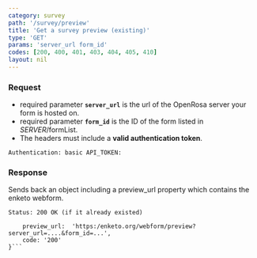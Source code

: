 ```yaml
---
category: survey
path: '/survey/preview'
title: 'Get a survey preview (existing)'
type: 'GET'
params: 'server_url form_id'
codes: [200, 400, 401, 403, 404, 405, 410]
layout: nil
---
```


### Request

* required parameter **`server_url`** is the url of the OpenRosa server your form is hosted on.
* required parameter **`form_id`** is the ID of the form listed in _SERVER_/formList.
* The headers must include a **valid authentication token**.

```Authentication: basic API_TOKEN:```

### Response

Sends back an object including a preview_url property which contains the enketo webform.

```Status: 200 OK (if it already existed)```
```{
    preview_url:  'https:/enketo.org/webform/preview?server_url=....&form_id=...',
    code: '200'
}```